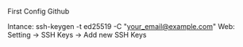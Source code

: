 First Config Github 

Intance: 
	ssh-keygen -t ed25519 -C "your_email@example.com"
Web: 
	Setting -> SSH Keys -> Add new SSH Keys
